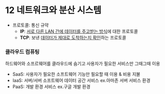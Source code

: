 # 12 네트워크와 분산 시스템

- 프로토콜: 통신 규약
    - **IP**: <u>서로 다른 LAN 간에 데이터를 주고받는 방식</u>에 대한 프로토콜
    - **TCP**: 보낸 <u>데이터가 제대로 도착하는지 확인</u>하는 프로토콜

### 클라우드 컴퓨팅
하드웨어와 소프르웨어를 클라우드에 숨기고 사용자가 필요한 서비스만 그때그때 이용

- SaaS: 사용자가 필요한 소프트웨어 기능만 필요할 때 이용 & 비용 지불
- IaaS: 서버/서버 소프트웨어 데이터 공간 서비스 ex.아마존 서버 서비스 환경
- PaaS: 개발 환경 서비스 ex.구글 개발 환경